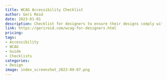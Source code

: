 ```yaml
---
title: WCAG Accessibility Checklist
author: Geri Reid
date: 2023-01-01
description: Checklist for designers to ensure their designs comply with WCAG (Web Content Accessibility Guidelines) standards.
link: https://gerireid.com/wcag-for-designers.html
pricing: 
tags: 
- Accessibility
- WCAG
- Guide
- Checklists 
categories: 
- Design 
image: index_screenshot_2023-09-07.png
---
```

